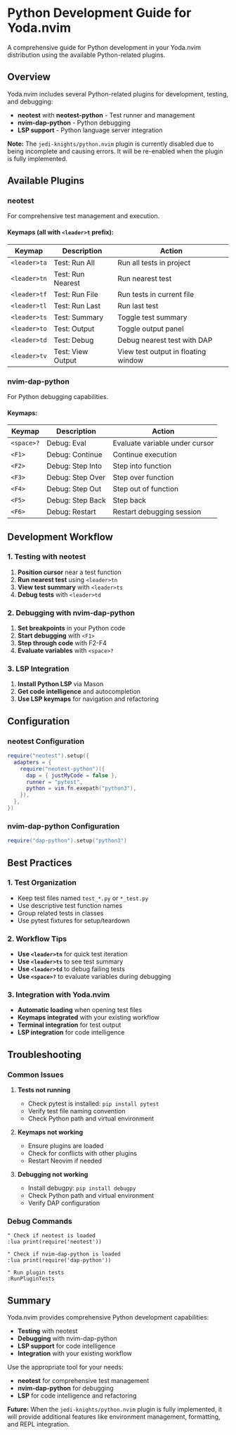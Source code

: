 # Python Development Guide for Yoda.nvim

A comprehensive guide for Python development in your Yoda.nvim distribution using the available Python-related plugins.

## Overview

Yoda.nvim includes several Python-related plugins for development, testing, and debugging:

- **neotest** with **neotest-python** - Test runner and management
- **nvim-dap-python** - Python debugging
- **LSP support** - Python language server integration

**Note:** The `jedi-knights/python.nvim` plugin is currently disabled due to being incomplete and causing errors. It will be re-enabled when the plugin is fully implemented.

## Available Plugins

### neotest

For comprehensive test management and execution.

#### Keymaps (all with `<leader>t` prefix):

| Keymap | Description | Action |
|--------|-------------|--------|
| `<leader>ta` | Test: Run All | Run all tests in project |
| `<leader>tn` | Test: Run Nearest | Run nearest test |
| `<leader>tf` | Test: Run File | Run tests in current file |
| `<leader>tl` | Test: Run Last | Run last test |
| `<leader>ts` | Test: Summary | Toggle test summary |
| `<leader>to` | Test: Output | Toggle output panel |
| `<leader>td` | Test: Debug | Debug nearest test with DAP |
| `<leader>tv` | Test: View Output | View test output in floating window |

### nvim-dap-python

For Python debugging capabilities.

#### Keymaps:

| Keymap | Description | Action |
|--------|-------------|--------|
| `<space>?` | Debug: Eval | Evaluate variable under cursor |
| `<F1>` | Debug: Continue | Continue execution |
| `<F2>` | Debug: Step Into | Step into function |
| `<F3>` | Debug: Step Over | Step over function |
| `<F4>` | Debug: Step Out | Step out of function |
| `<F5>` | Debug: Step Back | Step back |
| `<F6>` | Debug: Restart | Restart debugging session |

## Development Workflow

### 1. Testing with neotest

1. **Position cursor** near a test function
2. **Run nearest test** using `<leader>tn`
3. **View test summary** with `<leader>ts`
4. **Debug tests** with `<leader>td`

### 2. Debugging with nvim-dap-python

1. **Set breakpoints** in your Python code
2. **Start debugging** with `<F1>`
3. **Step through code** with F2-F4
4. **Evaluate variables** with `<space>?`

### 3. LSP Integration

1. **Install Python LSP** via Mason
2. **Get code intelligence** and autocompletion
3. **Use LSP keymaps** for navigation and refactoring

## Configuration

### neotest Configuration

```lua
require("neotest").setup({
  adapters = {
    require("neotest-python")({
      dap = { justMyCode = false },
      runner = "pytest",
      python = vim.fn.exepath("python3"),
    }),
  },
})
```

### nvim-dap-python Configuration

```lua
require("dap-python").setup("python3")
```

## Best Practices

### 1. Test Organization

- Keep test files named `test_*.py` or `*_test.py`
- Use descriptive test function names
- Group related tests in classes
- Use pytest fixtures for setup/teardown

### 2. Workflow Tips

- **Use `<leader>tn`** for quick test iteration
- **Use `<leader>ts`** to see test summary
- **Use `<leader>td`** to debug failing tests
- **Use `<space>?`** to evaluate variables during debugging

### 3. Integration with Yoda.nvim

- **Automatic loading** when opening test files
- **Keymaps integrated** with your existing workflow
- **Terminal integration** for test output
- **LSP integration** for code intelligence

## Troubleshooting

### Common Issues

1. **Tests not running**
   - Check pytest is installed: `pip install pytest`
   - Verify test file naming convention
   - Check Python path and virtual environment

2. **Keymaps not working**
   - Ensure plugins are loaded
   - Check for conflicts with other plugins
   - Restart Neovim if needed

3. **Debugging not working**
   - Install debugpy: `pip install debugpy`
   - Check Python path and virtual environment
   - Verify DAP configuration

### Debug Commands

```vim
" Check if neotest is loaded
:lua print(require('neotest'))

" Check if nvim-dap-python is loaded
:lua print(require('dap-python'))

" Run plugin tests
:RunPluginTests
```

## Summary

Yoda.nvim provides comprehensive Python development capabilities:

- **Testing** with neotest
- **Debugging** with nvim-dap-python
- **LSP support** for code intelligence
- **Integration** with your existing workflow

Use the appropriate tool for your needs:
- **neotest** for comprehensive test management
- **nvim-dap-python** for debugging
- **LSP** for code intelligence and refactoring

**Future:** When the `jedi-knights/python.nvim` plugin is fully implemented, it will provide additional features like environment management, formatting, and REPL integration. 